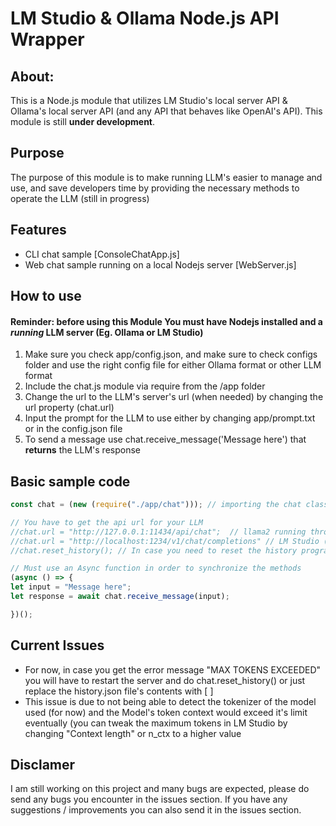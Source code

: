 # LM Studio & Ollama Node.js API Wrapper

## About:
This is a Node.js module that utilizes LM Studio's local server API & Ollama's local server API (and any API that behaves like OpenAI's API). This module is still **under development**.

## Purpose
The purpose of this module is to make running LLM's easier to manage and use, and save developers time by providing the necessary methods to operate the LLM (still in progress)

## Features 

- CLI chat sample [ConsoleChatApp.js]
- Web chat sample running on a local Nodejs server [WebServer.js]

## How to use
#### Reminder: before using this Module You must have Nodejs installed and a *running* LLM server (Eg. Ollama or LM Studio) 

1. Make sure you check app/config.json, and make sure to check configs folder and use the right config file for either Ollama format or other LLM format
2. Include the chat.js module via require from the /app folder
3. Change the url to the LLM's server's url (when needed) by changing the url property (chat.url)
4. Input the prompt for the LLM to use either by changing app/prompt.txt or in the config.json file
5. To send a message use chat.receive_message('Message here') that **returns** the LLM's response

## Basic sample code 
```javascript
const chat = (new (require("./app/chat"))); // importing the chat class

// You have to get the api url for your LLM
//chat.url = "http://127.0.0.1:11434/api/chat";  // llama2 running through Ollama
//chat.url = "http://localhost:1234/v1/chat/completions" // LM Studio (default value)
//chat.reset_history(); // In case you need to reset the history programmatically

// Must use an Async function in order to synchronize the methods
(async () => {
let input = "Message here";
let response = await chat.receive_message(input);

})();
```

## Current Issues
- For now, in case you get the error message "MAX TOKENS EXCEEDED" you will have to restart the server and do chat.reset_history() or just replace the history.json file's contents with [ ]
- This issue is due to not being able to detect the tokenizer of the model used (for now) and the Model's token context would exceed it's limit eventually (you can tweak the maximum tokens in LM Studio by changing "Context length" or n_ctx to a higher value

## Disclamer
I am still working on this project and many bugs are expected, please do send any bugs you encounter in the issues section.
If you have any suggestions / improvements you can also send it in the issues section.
